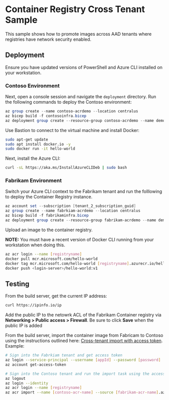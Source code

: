 # Container Registry Cross Tenant Sample

This sample shows how to promote images across AAD tenants where registries have network security enabled.

## Deployment

Ensure you have updated versions of PowerShell and Azure CLI installed on your workstation.

### Contoso Environment

 Next, open a console session and navigate the `deployment` directory. Run the following commands to deploy the Contoso environment:

```powershell
az group create --name contoso-acrdemo --location centralus
az bicep build -f contosoinfra.bicep
az deployment group create --resource-group contoso-acrdemo --name demo2 --template-file contosoinfra.json
```

Use Bastion to connect to the virtual machine and install Docker:

```bash
sudo apt-get update
sudo apt install docker.io -y
sudo docker run -it hello-world
```

Next, install the Azure CLI:

```bash
curl -sL https://aka.ms/InstallAzureCLIDeb | sudo bash
```

### Fabrikam Environment

Switch your Azure CLI context to the Fabrikam tenant and run the folllowing to deploy the Container Registry instance.

```powershell
az account set --subscription [tenant_2_subscription_guid]
az group create --name fabrkiam-acrdemo --location centralus
az bicep build -f fabrikaminfra.bicep
az deployment group create --resource-group fabrikam-acrdemo --name demo --template-file fabrikaminfra.json
```

Upload an image to the container registry.

**NOTE:** You must have a recent version of Docker CLI running from your workstation when doing this.

```bash
az acr login --name [registryname]
docker pull mcr.microsoft.com/hello-world
docker tag mcr.microsoft.com/hello-world [registryname].azurecr.io/hello-world:v1
docker push <login-server>/hello-world:v1
```

## Testing

From the build server, get the current IP address:

```bash
curl https://ipinfo.io/ip
```

Add the public IP to the netowrk ACL of the Fabrikam Container registry via **Networking > Public access > Firewall**. Be sure to click **Save** when the public IP is added

From the build server, import the container image from Fabricam to Contoso using the instructions outlined here: [Cross-tenant import with access token](https://docs.microsoft.com/en-us/azure/container-registry/container-registry-import-images?tabs=azure-cli#cross-tenant-import-with-access-token). Example:

```bash
# Sign into the Fabrkiam tenant and get access token
az login --service-principal --username [appId] --password [password]  --tenant [tenantId]
az account get-access-token

# Sign into the Contoso tenant and run the import task using the access token
az logout
az login --identity
az acr login --name [registryname]
az acr import --name [contoso-acr-name] --source [fabrikam-acr-name].azurecr.io/hello-world:v1 --image hello-world-imported:v1 --password [access-token]
```
